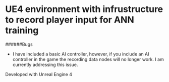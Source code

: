 # UE4 environment with infrustructure to record player input for ANN training


######Bugs
- I have included a basic AI controller, however, if you include an AI controller in the game the recording data nodes will no longer work. I am currently addressing this issue.

Developed with Unreal Engine 4
